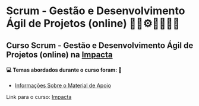 # Scrum - Gestão e Desenvolvimento Ágil de Projetos (online) 🤖🎲⚙️🤯👨🏻‍💻
## Curso Scrum - Gestão e Desenvolvimento Ágil de Projetos (online) na [Impacta](https://www.impacta.com.br/cursos/scrum-gestao-e-desenvolvimento-agil-de-projetos-online)
#### 💻 Temas abordados durante o curso foram: 🚀

- [Informações Sobre o Material de Apoio](https://github.com/romulovieira777/Scrum_Gestao_e_Desenvolvimento_Agil_de_Projetos_Online/tree/main/Informacoes_Sobre_o_Material_de_Apoio)

Link para o curso: [Impacta](https://www.impacta.com.br/cursos/scrum-gestao-e-desenvolvimento-agil-de-projetos-online)